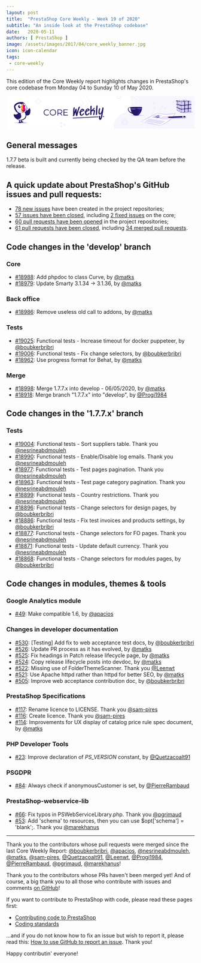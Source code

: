 ```yaml
---
layout: post
title:  "PrestaShop Core Weekly - Week 19 of 2020"
subtitle: "An inside look at the PrestaShop codebase"
date:   2020-05-11
authors: [ PrestaShop ]
image: /assets/images/2017/04/core_weekly_banner.jpg
icon: icon-calendar
tags:
 - core-weekly
---
```


This edition of the Core Weekly report highlights changes in PrestaShop's core codebase from Monday 04 to Sunday 10 of May 2020.

![Core Weekly banner](/assets/images/2018/12/banner-core-weekly.jpg)

## General messages

1.7.7 beta is built and currently being checked by the QA team before the release.


## A quick update about PrestaShop's GitHub issues and pull requests:

- [78 new issues](https://github.com/search?q=org%3APrestaShop+is%3Apublic++-repo%3Aprestashop%2Fprestashop.github.io++is%3Aissue+created%3A2020-05-04..2020-05-10) have been created in the project repositories;
- [57 issues have been closed](https://github.com/search?q=org%3APrestaShop+is%3Apublic++-repo%3Aprestashop%2Fprestashop.github.io++is%3Aissue+closed%3A2020-05-04..2020-05-10), including [2 fixed issues](https://github.com/search?q=org%3APrestaShop+is%3Apublic++-repo%3Aprestashop%2Fprestashop.github.io++is%3Aissue+label%3Afixed+closed%3A2020-05-04..2020-05-10) on the core;
- [60 pull requests have been opened](https://github.com/search?q=org%3APrestaShop+is%3Apublic++-repo%3Aprestashop%2Fprestashop.github.io++is%3Apr+created%3A2020-05-04..2020-05-10) in the project repositories;
- [61 pull requests have been closed](https://github.com/search?q=org%3APrestaShop+is%3Apublic++-repo%3Aprestashop%2Fprestashop.github.io++is%3Apr+closed%3A2020-05-04..2020-05-10), including [34 merged pull requests](https://github.com/search?q=org%3APrestaShop+is%3Apublic++-repo%3Aprestashop%2Fprestashop.github.io++is%3Apr+merged%3A2020-05-04..2020-05-10).
        


## Code changes in the 'develop' branch


### Core
* [#18988](https://github.com/PrestaShop/PrestaShop/pull/18988): Add phpdoc to class Curve, by [@matks](https://github.com/matks)
* [#18979](https://github.com/PrestaShop/PrestaShop/pull/18979): Update Smarty 3.1.34 -> 3.1.36, by [@matks](https://github.com/matks)


### Back office
* [#18986](https://github.com/PrestaShop/PrestaShop/pull/18986): Remove useless old call to addons, by [@matks](https://github.com/matks)


### Tests
* [#19025](https://github.com/PrestaShop/PrestaShop/pull/19025): Functional tests - Increase timeout for docker puppeteer, by [@boubkerbribri](https://github.com/boubkerbribri)
* [#19006](https://github.com/PrestaShop/PrestaShop/pull/19006): Functional tests - Fix change selectors, by [@boubkerbribri](https://github.com/boubkerbribri)
* [#18962](https://github.com/PrestaShop/PrestaShop/pull/18962): Use progress format for Behat, by [@matks](https://github.com/matks)


### Merge
* [#18998](https://github.com/PrestaShop/PrestaShop/pull/18998): Merge 1.7.7.x into develop - 06/05/2020, by [@matks](https://github.com/matks)
* [#18918](https://github.com/PrestaShop/PrestaShop/pull/18918): Merge branch "1.7.7.x" into "develop", by [@Progi1984](https://github.com/Progi1984)


## Code changes in the '1.7.7.x' branch


### Tests
* [#19004](https://github.com/PrestaShop/PrestaShop/pull/19004): Functional tests - Sort suppliers table. Thank you [@nesrineabdmouleh](https://github.com/nesrineabdmouleh)
* [#18990](https://github.com/PrestaShop/PrestaShop/pull/18990): Functional tests - Enable/Disable log emails. Thank you [@nesrineabdmouleh](https://github.com/nesrineabdmouleh)
* [#18977](https://github.com/PrestaShop/PrestaShop/pull/18977): Functional tests - Test pages pagination. Thank you [@nesrineabdmouleh](https://github.com/nesrineabdmouleh)
* [#18963](https://github.com/PrestaShop/PrestaShop/pull/18963): Functional tests - Test page category pagination. Thank you [@nesrineabdmouleh](https://github.com/nesrineabdmouleh)
* [#18899](https://github.com/PrestaShop/PrestaShop/pull/18899): Functional tests - Country restrictions. Thank you [@nesrineabdmouleh](https://github.com/nesrineabdmouleh)
* [#18896](https://github.com/PrestaShop/PrestaShop/pull/18896): Functional tests - Change selectors for design pages, by [@boubkerbribri](https://github.com/boubkerbribri)
* [#18886](https://github.com/PrestaShop/PrestaShop/pull/18886): Functional tests - Fix test invoices and products settings, by [@boubkerbribri](https://github.com/boubkerbribri)
* [#18877](https://github.com/PrestaShop/PrestaShop/pull/18877): Functional tests - Change selectors for FO pages. Thank you [@nesrineabdmouleh](https://github.com/nesrineabdmouleh)
* [#18871](https://github.com/PrestaShop/PrestaShop/pull/18871): Functional tests - Update default currency. Thank you [@nesrineabdmouleh](https://github.com/nesrineabdmouleh)
* [#18868](https://github.com/PrestaShop/PrestaShop/pull/18868): Functional tests - Change selectors for modules pages, by [@boubkerbribri](https://github.com/boubkerbribri)


## Code changes in modules, themes & tools


### Google Analytics module
* [#49](https://github.com/PrestaShop/ps_googleanalytics/pull/49): Make compatible 1.6, by [@apacios](https://github.com/apacios)


### Changes in developer documentation
* [#530](https://github.com/PrestaShop/docs/pull/530): [Testing] Add fix to web acceptance test docs, by [@boubkerbribri](https://github.com/boubkerbribri)
* [#526](https://github.com/PrestaShop/docs/pull/526): Update PR process as it has evolved, by [@matks](https://github.com/matks)
* [#525](https://github.com/PrestaShop/docs/pull/525): Fix headings in Patch release lifecycle page, by [@matks](https://github.com/matks)
* [#524](https://github.com/PrestaShop/docs/pull/524): Copy release lifecycle posts into devdoc, by [@matks](https://github.com/matks)
* [#522](https://github.com/PrestaShop/docs/pull/522): Missing use of FolderThemeScanner. Thank you [@Leenwt](https://github.com/Leenwt)
* [#521](https://github.com/PrestaShop/docs/pull/521): Use Apache httpd rather than httpd for better SEO, by [@matks](https://github.com/matks)
* [#505](https://github.com/PrestaShop/docs/pull/505): Improve web acceptance contribution doc, by [@boubkerbribri](https://github.com/boubkerbribri)


### PrestaShop Specifications
* [#117](https://github.com/PrestaShop/prestashop-specs/pull/117): Rename licence to LICENSE. Thank you [@sam-pires](https://github.com/sam-pires)
* [#116](https://github.com/PrestaShop/prestashop-specs/pull/116): Create licence. Thank you [@sam-pires](https://github.com/sam-pires)
* [#114](https://github.com/PrestaShop/prestashop-specs/pull/114): Improvements for UX display of catalog price rule spec document, by [@matks](https://github.com/matks)


### PHP Developer Tools
* [#23](https://github.com/PrestaShop/php-dev-tools/pull/23): Improve declaration of _PS_VERSION_ constant, by [@Quetzacoalt91](https://github.com/Quetzacoalt91)


### PSGDPR
* [#84](https://github.com/PrestaShop/psgdpr/pull/84): Always check if anonymousCustomer is set, by [@PierreRambaud](https://github.com/PierreRambaud)


### PrestaShop-webservice-lib
* [#66](https://github.com/PrestaShop/PrestaShop-webservice-lib/pull/66): Fix typos in PSWebServiceLibrary.php. Thank you [@pgrimaud](https://github.com/pgrimaud)
* [#53](https://github.com/PrestaShop/PrestaShop-webservice-lib/pull/53): Add 'schema' to resources, then you can use $opt['schema'] = 'blank';. Thank you [@marekhanus](https://github.com/marekhanus)


<hr />

Thank you to the contributors whose pull requests were merged since the last Core Weekly Report: [@boubkerbribri](https://github.com/boubkerbribri), [@apacios](https://github.com/apacios), [@nesrineabdmouleh](https://github.com/nesrineabdmouleh), [@matks](https://github.com/matks), [@sam-pires](https://github.com/sam-pires), [@Quetzacoalt91](https://github.com/Quetzacoalt91), [@Leenwt](https://github.com/Leenwt), [@Progi1984](https://github.com/Progi1984), [@PierreRambaud](https://github.com/PierreRambaud), [@pgrimaud](https://github.com/pgrimaud), [@marekhanus](https://github.com/marekhanus)!

Thank you to the contributors whose PRs haven't been merged yet! And of course, a big thank you to all those who contribute with issues and comments [on GitHub](https://github.com/PrestaShop/PrestaShop)!

If you want to contribute to PrestaShop with code, please read these pages first:

 * [Contributing code to PrestaShop](https://devdocs.prestashop.com/1.7/contribute/contribution-guidelines/)
 * [Coding standards](https://devdocs.prestashop.com/1.7/development/coding-standards/)

...and if you do not know how to fix an issue but wish to report it, please read this: [How to use GitHub to report an issue](https://devdocs.prestashop.com/1.7/contribute/contribute-reporting-issues/). Thank you!

Happy contributin' everyone!
